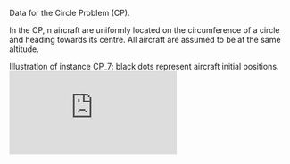 Data for the Circle Problem (CP).

In the CP, n aircraft are uniformly located on the circumference of a circle and heading towards its centre. All aircraft are assumed to be at the same altitude.

Illustration of instance CP_7: black dots represent aircraft initial positions.
![CP_7](https://github.com/acrp-lib/acrp-lib/blob/master/Data/CP_Instances/CP_7.pdf)
